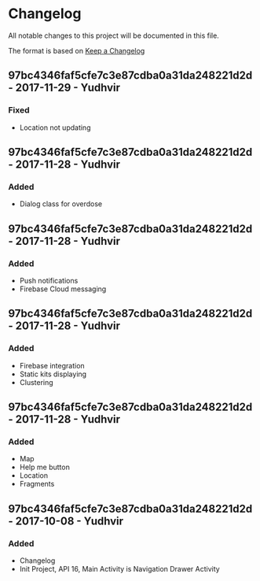 # Changelog
All notable changes to this project will be documented in this file.

The format is based on [Keep a Changelog](http://keepachangelog.com/en/1.0.0/)
## 97bc4346faf5cfe7c3e87cdba0a31da248221d2d - 2017-11-29 - Yudhvir
### Fixed
- Location not updating

## 97bc4346faf5cfe7c3e87cdba0a31da248221d2d - 2017-11-28 - Yudhvir
### Added
- Dialog class for overdose

## 97bc4346faf5cfe7c3e87cdba0a31da248221d2d - 2017-11-28 - Yudhvir
### Added
- Push notifications
- Firebase Cloud messaging

## 97bc4346faf5cfe7c3e87cdba0a31da248221d2d - 2017-11-28 - Yudhvir
### Added
- Firebase integration
- Static kits displaying
- Clustering

## 97bc4346faf5cfe7c3e87cdba0a31da248221d2d - 2017-11-28 - Yudhvir
### Added
- Map
- Help me button
- Location
- Fragments

## 97bc4346faf5cfe7c3e87cdba0a31da248221d2d - 2017-10-08 - Yudhvir
### Added
- Changelog
- Init Project, API 16, Main Activity is Navigation Drawer Activity
